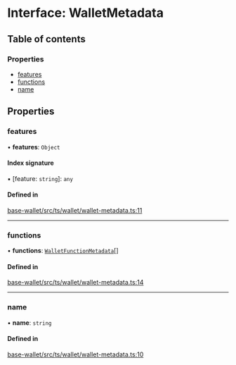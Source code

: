 # Interface: WalletMetadata

## Table of contents

### Properties

- [features](WalletMetadata.md#features)
- [functions](WalletMetadata.md#functions)
- [name](WalletMetadata.md#name)

## Properties

### features

• **features**: `Object`

#### Index signature

▪ [feature: `string`]: `any`

#### Defined in

[base-wallet/src/ts/wallet/wallet-metadata.ts:11](https://gitlab.com/i3-market/code/wp3/t3.2/i3m-wallet-monorepo/-/blob/6e2b9d1/packages/base-wallet/src/ts/wallet/wallet-metadata.ts#L11)

___

### functions

• **functions**: [`WalletFunctionMetadata`](WalletFunctionMetadata.md)[]

#### Defined in

[base-wallet/src/ts/wallet/wallet-metadata.ts:14](https://gitlab.com/i3-market/code/wp3/t3.2/i3m-wallet-monorepo/-/blob/6e2b9d1/packages/base-wallet/src/ts/wallet/wallet-metadata.ts#L14)

___

### name

• **name**: `string`

#### Defined in

[base-wallet/src/ts/wallet/wallet-metadata.ts:10](https://gitlab.com/i3-market/code/wp3/t3.2/i3m-wallet-monorepo/-/blob/6e2b9d1/packages/base-wallet/src/ts/wallet/wallet-metadata.ts#L10)
